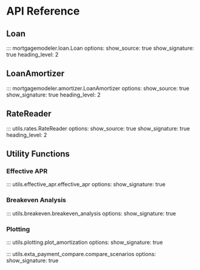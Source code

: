 # API Reference

## Loan

::: mortgagemodeler.loan.Loan
    options:
      show_source: true
      show_signature: true
      heading_level: 2

## LoanAmortizer

::: mortgagemodeler.amortizer.LoanAmortizer
    options:
      show_source: true
      show_signature: true
      heading_level: 2

## RateReader

::: utils.rates.RateReader
    options:
      show_source: true
      show_signature: true
      heading_level: 2

## Utility Functions

### Effective APR

::: utils.effective_apr.effective_apr
    options:
      show_signature: true

### Breakeven Analysis

::: utils.breakeven.breakeven_analysis
    options:
      show_signature: true

### Plotting

::: utils.plotting.plot_amortization
    options:
      show_signature: true

::: utils.exta_payment_compare.compare_scenarios
    options:
      show_signature: true
